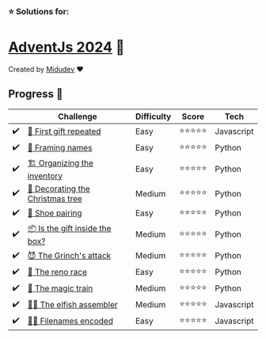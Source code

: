 ### ⭐ Solutions for:
# [AdventJs 2024](https://adventjs.dev/) 🎄

Created by [Midudev](https://twitter.com/midudev) ❤️

## Progress 📅

|  | Challenge  | Difficulty | Score | Tech |
| - | --------- | ---------- | ----- | ---- |
|✔️| [ 🎁 First gift repeated ](./1-first-gift-repeated/) | Easy | ⭐⭐⭐⭐⭐ | Javascript |
|✔️| [ 🎁 Framing names ](./2-framing-names/) | Easy | ⭐⭐⭐⭐⭐ | Python |
|✔️| [ 🏗️ Organizing the inventory ](./3-organizing-the-inventory/) | Easy | ⭐⭐⭐⭐⭐ | Python |
|✔️| [ 🎄 Decorating the Christmas tree ](./4-decorating-the-christmas-tree/) | Medium | ⭐⭐⭐⭐⭐ | Python |
|✔️| [ 👞 Shoe pairing ](./5-shoe-pairing/) | Easy | ⭐⭐⭐⭐⭐ | Python |
|✔️| [ 📦 Is the gift inside the box? ](./6-is-the-gift-inside-the-box/) | Medium | ⭐⭐⭐⭐⭐ | Python |
|✔️| [ 😈 The Grinch's attack ](./7-the-grinchs-attack/) | Medium | ⭐⭐⭐⭐⭐ | Python |
|✔️| [ 🦌 The reno race ](./8-the-reno-race/) | Easy | ⭐⭐⭐⭐⭐ | Python |
|✔️| [ 🚂 The magic train ](./9-the-magic-train/) | Medium | ⭐⭐⭐⭐⭐ | Python |
|✔️| [ 🧑‍💻 The elfish assembler ](./10-the-elfish-assembler/) | Medium | ⭐⭐⭐⭐⭐ | Javascript |
|✔️| [ 🏴‍☠️  Filenames encoded ](./11-filenames-encoded/) | Easy | ⭐⭐⭐⭐⭐ | Javascript |

